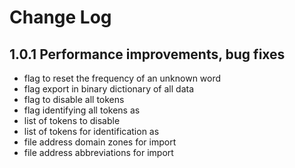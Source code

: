 # Change Log

## 1.0.1 Performance improvements, bug fixes
- flag to reset the frequency of an unknown word
- flag export in binary dictionary of all data
- flag to disable all tokens
- flag identifying all tokens as <unk>
- list of tokens to disable
- list of tokens for identification as <unk>
- file address domain zones for import
- file address abbreviations for import
